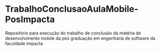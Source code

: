 # TrabalhoConclusaoAulaMobile-PosImpacta
Repositório para execução do trabalho de conclusão da matéria de desenvolvimento mobile da pós graduação em engenharia de software da faculdade Impacta
